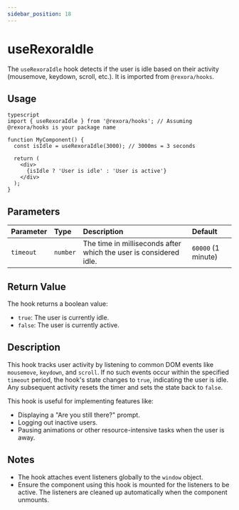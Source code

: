 ```yaml
---
sidebar_position: 18
---
```


# useRexoraIdle

The `useRexoraIdle` hook detects if the user is idle based on their activity (mousemove, keydown, scroll, etc.).
It is imported from `@rexora/hooks`.

## Usage
```
typescript
import { useRexoraIdle } from '@rexora/hooks'; // Assuming @rexora/hooks is your package name

function MyComponent() {
  const isIdle = useRexoraIdle(3000); // 3000ms = 3 seconds

  return (
    <div>
      {isIdle ? 'User is idle' : 'User is active'}
    </div>
  );
}
```
## Parameters

| Parameter | Type     | Description                                 | Default |
| :-------- | :------- | :------------------------------------------ | :------ |
| `timeout` | `number` | The time in milliseconds after which the user is considered idle. | `60000` (1 minute) |

## Return Value

The hook returns a boolean value:

*   `true`: The user is currently idle.
*   `false`: The user is currently active.

## Description

This hook tracks user activity by listening to common DOM events like `mousemove`, `keydown`, and `scroll`. If no such events occur within the specified `timeout` period, the hook's state changes to `true`, indicating the user is idle. Any subsequent activity resets the timer and sets the state back to `false`.

This hook is useful for implementing features like:

*   Displaying a "Are you still there?" prompt.
*   Logging out inactive users.
*   Pausing animations or other resource-intensive tasks when the user is away.

## Notes

*   The hook attaches event listeners globally to the `window` object.
*   Ensure the component using this hook is mounted for the listeners to be active. The listeners are cleaned up automatically when the component unmounts.